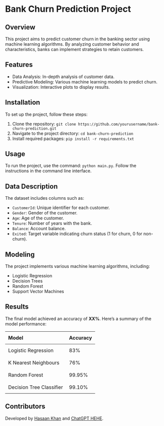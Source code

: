 <!DOCTYPE html>
<html lang="en">
<head>
    <meta charset="UTF-8">
    <meta name="viewport" content="width=device-width, initial-scale=1.0">
</head>
<body>
    <h1>Bank Churn Prediction Project</h1>
    <div class="section">
        <h2>Overview</h2>
        <p>This project aims to predict customer churn in the banking sector using machine learning algorithms. By analyzing customer behavior and characteristics, banks can implement strategies to retain customers.</p>
    </div>
    <div class="section">
        <h2>Features</h2>
        <ul>
            <li>Data Analysis: In-depth analysis of customer data.</li>
            <li>Predictive Modeling: Various machine learning models to predict churn.</li>
            <li>Visualization: Interactive plots to display results.</li>
        </ul>
    </div>
    <div class="section">
        <h2>Installation</h2>
        <p>To set up the project, follow these steps:</p>
        <ol>
            <li>Clone the repository: <code>git clone https://github.com/yourusername/bank-churn-prediction.git</code></li>
            <li>Navigate to the project directory: <code>cd bank-churn-prediction</code></li>
            <li>Install required packages: <code>pip install -r requirements.txt</code></li>
        </ol>
    </div>
    <div class="section">
        <h2>Usage</h2>
        <p>To run the project, use the command: <code>python main.py</code>. Follow the instructions in the command line interface.</p>
    </div>
    <div class="section">
        <h2>Data Description</h2>
        <p>The dataset includes columns such as:</p>
        <ul>
            <li><code>CustomerId</code>: Unique identifier for each customer.</li>
            <li><code>Gender</code>: Gender of the customer.</li>
            <li><code>Age</code>: Age of the customer.</li>
            <li><code>Tenure</code>: Number of years with the bank.</li>
            <li><code>Balance</code>: Account balance.</li>
            <li><code>Exited</code>: Target variable indicating churn status (1 for churn, 0 for non-churn).</li>
        </ul>
    </div>
    <div class="section">
        <h2>Modeling</h2>
        <p>The project implements various machine learning algorithms, including:</p>
        <ul>
            <li>Logistic Regression</li>
            <li>Decision Trees</li>
            <li>Random Forest</li>
            <li>Support Vector Machines</li>
        </ul>
    </div>
    <div class="section">
        <h2>Results</h2>
        <p>The final model achieved an accuracy of <strong>XX%</strong>. Here’s a summary of the model performance:</p>
        <table style="width: 100%; border-collapse: collapse;">
            <tr style="border-bottom: 1px solid #444;">
                <th style="text-align: left; padding: 10px;">Model</th>
                <th style="text-align: left; padding: 10px;">Accuracy</th>
            </tr>
            <tr>
                <td style="padding: 10px;">Logistic Regression</td>
                <td style="padding: 10px;">83%</td>
            </tr>
            <tr>
                <td style="padding: 10px;">K Nearest Neighbours</td>
                <td style="padding: 10px;">76%</td>
            </tr>
            <tr>
                <td style="padding: 10px;">Random Forest</td>
                <td style="padding: 10px;">99.95%</td>
            </tr>
            <tr>
                <td style="padding: 10px;">Decision Tree Classifier</td>
                <td style="padding: 10px;">99.10%</td>
            </tr>
        </table>
    </div>
    <div class="section">
        <h2>Contributors</h2>
        <p>Developed by <a href="https://github.com/hasaankhan175">Hasaan Khan</a> and <a href="https://www.openai.com">ChatGPT HEHE</a>.</p>
    </div>
</body>
</html>
